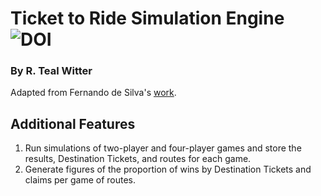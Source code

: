 # Ticket to Ride Simulation Engine ![DOI](https://zenodo.org/badge/215415182.svg)
### By R. Teal Witter

Adapted from Fernando de Silva's [work](https://github.com/fernandomsilva/Ticket-to-Ride-Engine/).

## Additional Features
1. Run simulations of two-player and four-player games and store the results, Destination Tickets, and routes for each game.
2. Generate figures of the proportion of wins by Destination Tickets and claims per game of routes.
